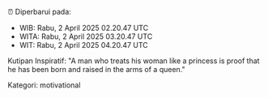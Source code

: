⏰ Diperbarui pada:
- WIB: Rabu, 2 April 2025 02.20.47 UTC
- WITA: Rabu, 2 April 2025 03.20.47 UTC
- WIT: Rabu, 2 April 2025 04.20.47 UTC

Kutipan Inspiratif:
"A man who treats his woman like a princess is proof that he has been born and raised in the arms of a queen."


Kategori: motivational

